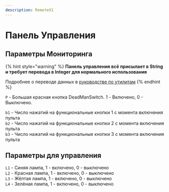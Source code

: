 ```yaml
---
description: RemoteX1
---
```


# Панель Управления

## Параметры Мониторинга

{% hint style="warning" %}
**Панель управления всё присылает в String и требует перевода в Integer для нормального использования**

Подробнее о переводе данных в [руководстве по утилитам](../utility.md)
{% endhint %}

`P` - Большая красная кнопка DeadManSwitch. 1 - Включено, 0 - Выключено.

`b1` - Число нажатий на функциональные кнопки 1 с момента включения пульта\
`b2` - Число нажатий на функциональные кнопки 2 с момента включения пульта\
`b3` - Число нажатий на функциональные кнопки 3 с момента включения пульта

## Параметры для управления

`L1` - Синяя лампа, 1 - включено, 0 - выключено\
`L2` - Красная лампа, 1 - включено, 0 - выключено\
`L3` - Жёлтая лампа, 1 - включено, 0 - выключено\
`L4` - Зелёная лампа, 1 - включено, 0 - выключено
